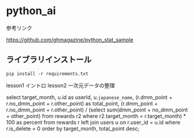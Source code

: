 # python_ai

参考リンク<br>

https://github.com/ghmagazine/python_stat_sample

## ライブラリインストール
```
pip install -r requirements.txt
```

lesson1 イントロ
lesson2 一次元データの整理

select 
	target_month, 
	u.id as userId,
	u.`japanese_name`, 
	(r.dmm_point + r.no_dmm_point + r.other_point) as total_point,
	(r.dmm_point + r.no_dmm_point + r.other_point) / (select sum(dmm_point + no_dmm_point + other_point) from rewards r2 where r2.target_month = r.target_month) * 100 as percent
from rewards r 
	left join users u on r.user_id = u.id 
	where r.is_delete = 0 
	order by target_month, total_point desc;